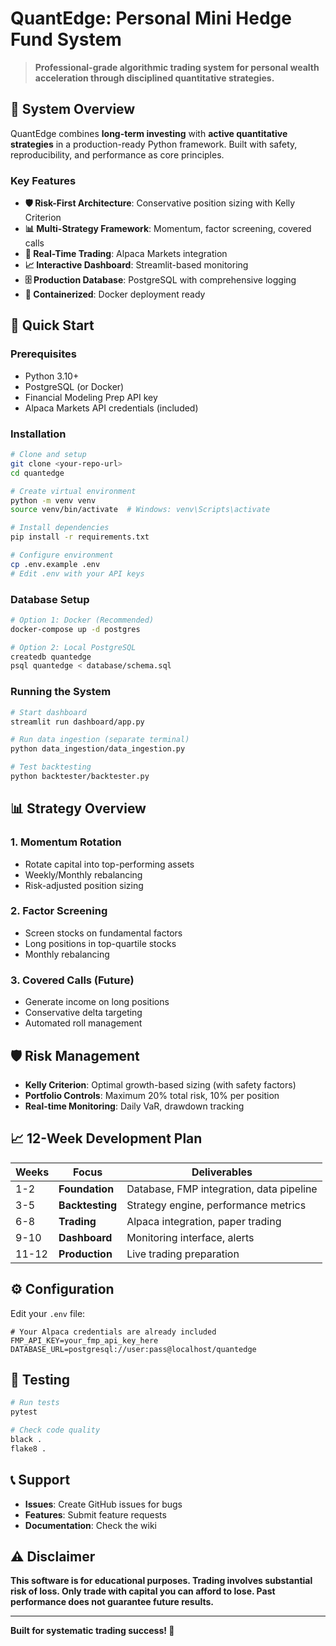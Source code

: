 # QuantEdge: Personal Mini Hedge Fund System

> **Professional-grade algorithmic trading system for personal wealth acceleration through disciplined quantitative strategies.**

## 🎯 System Overview

QuantEdge combines **long-term investing** with **active quantitative strategies** in a production-ready Python framework. Built with safety, reproducibility, and performance as core principles.

### Key Features

- **🛡️ Risk-First Architecture**: Conservative position sizing with Kelly Criterion
- **📊 Multi-Strategy Framework**: Momentum, factor screening, covered calls  
- **🔄 Real-Time Trading**: Alpaca Markets integration
- **📈 Interactive Dashboard**: Streamlit-based monitoring
- **🗄️ Production Database**: PostgreSQL with comprehensive logging
- **🐳 Containerized**: Docker deployment ready

## 🚀 Quick Start

### Prerequisites

- Python 3.10+
- PostgreSQL (or Docker)
- Financial Modeling Prep API key
- Alpaca Markets API credentials (included)

### Installation

```bash
# Clone and setup
git clone <your-repo-url>
cd quantedge

# Create virtual environment
python -m venv venv
source venv/bin/activate  # Windows: venv\Scripts\activate

# Install dependencies
pip install -r requirements.txt

# Configure environment
cp .env.example .env
# Edit .env with your API keys
```

### Database Setup

```bash
# Option 1: Docker (Recommended)
docker-compose up -d postgres

# Option 2: Local PostgreSQL
createdb quantedge
psql quantedge < database/schema.sql
```

### Running the System

```bash
# Start dashboard
streamlit run dashboard/app.py

# Run data ingestion (separate terminal)
python data_ingestion/data_ingestion.py

# Test backtesting
python backtester/backtester.py
```

## 📊 Strategy Overview

### 1. Momentum Rotation
- Rotate capital into top-performing assets
- Weekly/Monthly rebalancing
- Risk-adjusted position sizing

### 2. Factor Screening  
- Screen stocks on fundamental factors
- Long positions in top-quartile stocks
- Monthly rebalancing

### 3. Covered Calls (Future)
- Generate income on long positions
- Conservative delta targeting
- Automated roll management

## 🛡️ Risk Management

- **Kelly Criterion**: Optimal growth-based sizing (with safety factors)
- **Portfolio Controls**: Maximum 20% total risk, 10% per position
- **Real-time Monitoring**: Daily VaR, drawdown tracking

## 📈 12-Week Development Plan

| Weeks | Focus | Deliverables |
|-------|-------|-------------|
| 1-2 | **Foundation** | Database, FMP integration, data pipeline |
| 3-5 | **Backtesting** | Strategy engine, performance metrics |
| 6-8 | **Trading** | Alpaca integration, paper trading |
| 9-10 | **Dashboard** | Monitoring interface, alerts |
| 11-12 | **Production** | Live trading preparation |

## ⚙️ Configuration

Edit your `.env` file:

```env
# Your Alpaca credentials are already included
FMP_API_KEY=your_fmp_api_key_here
DATABASE_URL=postgresql://user:pass@localhost/quantedge
```

## 🧪 Testing

```bash
# Run tests
pytest

# Check code quality
black .
flake8 .
```

## 📞 Support

- **Issues**: Create GitHub issues for bugs
- **Features**: Submit feature requests
- **Documentation**: Check the wiki

## ⚠️ Disclaimer

**This software is for educational purposes. Trading involves substantial risk of loss. Only trade with capital you can afford to lose. Past performance does not guarantee future results.**

---

**Built for systematic trading success! 🚀**
